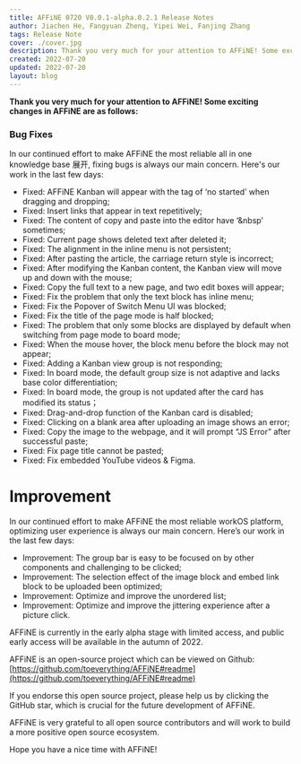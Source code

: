 ```yaml
---
title: AFFiNE 0720 V0.0.1-alpha.0.2.1 Release Notes
author: Jiachen He, Fangyuan Zheng, Yipei Wei, Fanjing Zhang
tags: Release Note
cover: ./cover.jpg
description: Thank you very much for your attention to AFFiNE! Some exciting changes in AFFiNE are as follows
created: 2022-07-20
updated: 2022-07-20
layout: blog
---
```


**Thank you very much for your attention to AFFiNE! Some exciting changes in AFFiNE are as follows:**

### **Bug Fixes**

In our continued effort to make AFFiNE the most reliable all in one knowledge base 展开, fixing bugs is always our main concern. Here's our work in the last few days:

- Fixed: AFFiNE Kanban will appear with the tag of ‘no started’ when dragging and dropping;
- Fixed: Insert links that appear in text repetitively;
- Fixed: The content of copy and paste into the editor have ‘&nbsp’ sometimes;
- Fixed: Current page shows deleted text after deleted it;
- Fixed: The alignment in the inline menu is not persistent;
- Fixed: After pasting the article, the carriage return style is incorrect;
- Fixed: After modifying the Kanban content, the Kanban view will move up and down with the mouse;
- Fixed: Copy the full text to a new page, and two edit boxes will appear;
- Fixed: Fix the problem that only the text block has inline menu;
- Fixed: Fix the Popover of Switch Menu UI was blocked;
- Fixed: Fix the title of the page mode is half blocked;
- Fixed: The problem that only some blocks are displayed by default when switching from page mode to board mode;
- Fixed: When the mouse hover, the block menu before the block may not appear;
- Fixed: Adding a Kanban view group is not responding;
- Fixed: In board mode, the default group size is not adaptive and lacks base color differentiation;
- Fixed: In board mode, the group is not updated after the card has modified its status；
- Fixed: Drag-and-drop function of the Kanban card is disabled;
- Fixed: Clicking on a blank area after uploading an image shows an error;
- Fixed: Copy the image to the webpage, and it will prompt “JS Error” after successful paste;
- Fixed: Fix page title cannot be pasted;
- Fixed: Fix embedded YouTube videos & Figma.

# Improvement

In our continued effort to make AFFiNE the most reliable workOS platform, optimizing user experience is always our main concern. Here’s our work in the last few days:

- Improvement: The group bar is easy to be focused on by other components and challenging to be clicked;
- Improvement: The selection effect of the image block and embed link block to be uploaded been optimized;
- Improvement: Optimize and improve the unordered list;
- Improvement: Optimize and improve the jittering experience after a picture click.

AFFiNE is currently in the early alpha stage with limited access, and public early access will be available in the autumn of 2022.

AFFiNE is an open-source project which can be viewed on Github: [https://github.com/toeverything/AFFiNE#readme](https://github.com/toeverything/AFFiNE#readme)

If you endorse this open source project, please help us by clicking the GitHub star, which is crucial for the future development of AFFiNE.

AFFiNE is very grateful to all open source contributors and will work to build a more positive open source ecosystem.

Hope you have a nice time with AFFiNE!
